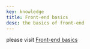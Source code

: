 ```yaml
---
key: knowledge
title: Front-end basics
desc: the basics of front-end
---
```


please visit [Front-end basics](https://www.yuque.com/webknowledge/document)

